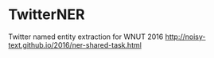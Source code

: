 # TwitterNER
Twitter named entity extraction for WNUT 2016 http://noisy-text.github.io/2016/ner-shared-task.html
